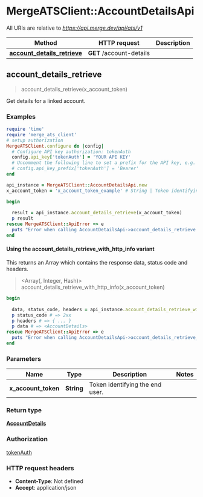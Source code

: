 # MergeATSClient::AccountDetailsApi

All URIs are relative to *https://api.merge.dev/api/ats/v1*

| Method | HTTP request | Description |
| ------ | ------------ | ----------- |
| [**account_details_retrieve**](AccountDetailsApi.md#account_details_retrieve) | **GET** /account-details |  |


## account_details_retrieve

> <AccountDetails> account_details_retrieve(x_account_token)



Get details for a linked account.

### Examples

```ruby
require 'time'
require 'merge_ats_client'
# setup authorization
MergeATSClient.configure do |config|
  # Configure API key authorization: tokenAuth
  config.api_key['tokenAuth'] = 'YOUR API KEY'
  # Uncomment the following line to set a prefix for the API key, e.g. 'Bearer' (defaults to nil)
  # config.api_key_prefix['tokenAuth'] = 'Bearer'
end

api_instance = MergeATSClient::AccountDetailsApi.new
x_account_token = 'x_account_token_example' # String | Token identifying the end user.

begin
  
  result = api_instance.account_details_retrieve(x_account_token)
  p result
rescue MergeATSClient::ApiError => e
  puts "Error when calling AccountDetailsApi->account_details_retrieve: #{e}"
end
```

#### Using the account_details_retrieve_with_http_info variant

This returns an Array which contains the response data, status code and headers.

> <Array(<AccountDetails>, Integer, Hash)> account_details_retrieve_with_http_info(x_account_token)

```ruby
begin
  
  data, status_code, headers = api_instance.account_details_retrieve_with_http_info(x_account_token)
  p status_code # => 2xx
  p headers # => { ... }
  p data # => <AccountDetails>
rescue MergeATSClient::ApiError => e
  puts "Error when calling AccountDetailsApi->account_details_retrieve_with_http_info: #{e}"
end
```

### Parameters

| Name | Type | Description | Notes |
| ---- | ---- | ----------- | ----- |
| **x_account_token** | **String** | Token identifying the end user. |  |

### Return type

[**AccountDetails**](AccountDetails.md)

### Authorization

[tokenAuth](../README.md#tokenAuth)

### HTTP request headers

- **Content-Type**: Not defined
- **Accept**: application/json

